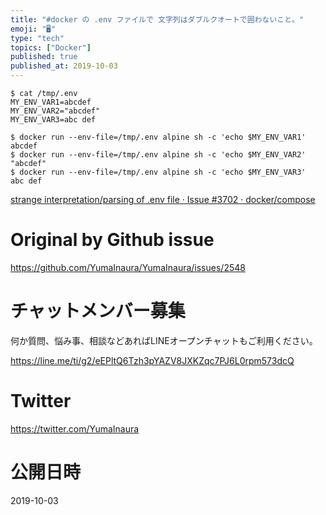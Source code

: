 ```yaml
---
title: "#docker の .env ファイルで 文字列はダブルクオートで囲わないこと。"
emoji: "🖥"
type: "tech"
topics: ["Docker"]
published: true
published_at: 2019-10-03
---
```


```
$ cat /tmp/.env
MY_ENV_VAR1=abcdef
MY_ENV_VAR2="abcdef"
MY_ENV_VAR3=abc def
```

```
$ docker run --env-file=/tmp/.env alpine sh -c 'echo $MY_ENV_VAR1'
abcdef
$ docker run --env-file=/tmp/.env alpine sh -c 'echo $MY_ENV_VAR2'
"abcdef"
$ docker run --env-file=/tmp/.env alpine sh -c 'echo $MY_ENV_VAR3'
abc def
```

[strange interpretation/parsing of .env file · Issue #3702 · docker/compose](https://github.com/docker/compose/issues/3702)

# Original by Github issue

https://github.com/YumaInaura/YumaInaura/issues/2548








<!-- Update From Qiita API -->

# チャットメンバー募集


何か質問、悩み事、相談などあればLINEオープンチャットもご利用ください。

https://line.me/ti/g2/eEPltQ6Tzh3pYAZV8JXKZqc7PJ6L0rpm573dcQ





# Twitter


https://twitter.com/YumaInaura


<!-- Update From Qiita API -->



# 公開日時

2019-10-03
